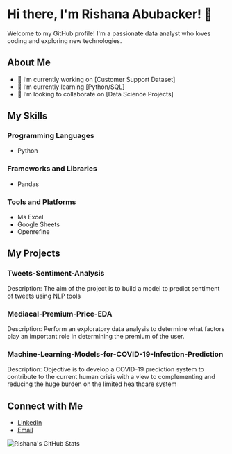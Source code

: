 # Hi there, I'm Rishana Abubacker! 👋

Welcome to my GitHub profile! I'm a passionate data analyst who loves coding and exploring new technologies.

## About Me

- 🔭 I’m currently working on [Customer Support Dataset]
- 🌱 I’m currently learning [Python/SQL]
- 👯 I’m looking to collaborate on [Data Science Projects]

## My Skills

### Programming Languages
- Python

### Frameworks and Libraries
- Pandas

### Tools and Platforms
- Ms Excel
- Google Sheets
- Openrefine

## My Projects

### Tweets-Sentiment-Analysis
Description: The aim of the project is to build a model to predict sentiment of tweets using NLP tools

### Mediacal-Premium-Price-EDA
Description: Perform an exploratory data analysis to determine what factors play an important role in determining the premium of the user.

### Machine-Learning-Models-for-COVID-19-Infection-Prediction
Description: Objective is to develop a COVID-19 prediction system to contribute to the current human crisis with a view to complementing and reducing the huge burden on the limited healthcare system

## Connect with Me

- [LinkedIn](https://www.linkedin.com/in/rishana-abubacker-54045713b/)
- [Email](mailto:rishanaabubacker.abc@gmail.com)

![Rishana's GitHub Stats](https://github-readme-stats.vercel.app/api?username=RishanaAbubacker&show_icons=true&hide=prs,issues&theme=radical)

